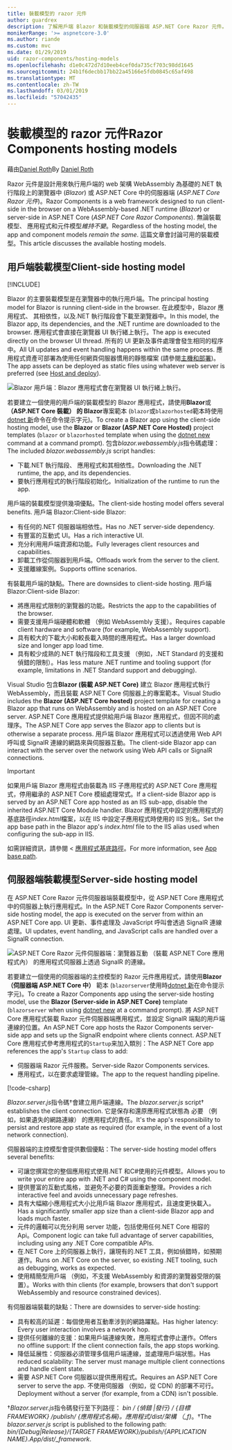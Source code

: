 ```yaml
---
title: 裝載模型的 razor 元件
author: guardrex
description: 了解用戶端 Blazor 和裝載模型的伺服器端 ASP.NET Core Razor 元件。
monikerRange: '>= aspnetcore-3.0'
ms.author: riande
ms.custom: mvc
ms.date: 01/29/2019
uid: razor-components/hosting-models
ms.openlocfilehash: d1e0c472d7d10eeb4cef0da735cf703c98dd1645
ms.sourcegitcommit: 24b1f6decbb17bb22a45166e5fdb0845c65af498
ms.translationtype: MT
ms.contentlocale: zh-TW
ms.lasthandoff: 03/01/2019
ms.locfileid: "57042435"
---
```

# <a name="razor-components-hosting-models"></a><span data-ttu-id="6e8c4-103">裝載模型的 razor 元件</span><span class="sxs-lookup"><span data-stu-id="6e8c4-103">Razor Components hosting models</span></span>

<span data-ttu-id="6e8c4-104">藉由[Daniel Roth](https://github.com/danroth27)</span><span class="sxs-lookup"><span data-stu-id="6e8c4-104">By [Daniel Roth](https://github.com/danroth27)</span></span>

<span data-ttu-id="6e8c4-105">Razor 元件是設計用來執行用戶端的 web 架構 WebAssembly 為基礎的.NET 執行階段上的瀏覽器中 (*Blazor*) 或 ASP.NET Core 中的伺服器端 (*ASP.NET Core Razor 元件*)。</span><span class="sxs-lookup"><span data-stu-id="6e8c4-105">Razor Components is a web framework designed to run client-side in the browser on a WebAssembly-based .NET runtime (*Blazor*) or server-side in ASP.NET Core (*ASP.NET Core Razor Components*).</span></span> <span data-ttu-id="6e8c4-106">無論裝載模型、 應用程式和元件模型*維持不變*。</span><span class="sxs-lookup"><span data-stu-id="6e8c4-106">Regardless of the hosting model, the app and component models *remain the same*.</span></span> <span data-ttu-id="6e8c4-107">這篇文章會討論可用的裝載模型。</span><span class="sxs-lookup"><span data-stu-id="6e8c4-107">This article discusses the available hosting models.</span></span>

## <a name="client-side-hosting-model"></a><span data-ttu-id="6e8c4-108">用戶端裝載模型</span><span class="sxs-lookup"><span data-stu-id="6e8c4-108">Client-side hosting model</span></span>

[!INCLUDE[](~/includes/razor-components-preview-notice.md)]

<span data-ttu-id="6e8c4-109">Blazor 的主要裝載模型是在瀏覽器中的執行用戶端。</span><span class="sxs-lookup"><span data-stu-id="6e8c4-109">The principal hosting model for Blazor is running client-side in the browser.</span></span> <span data-ttu-id="6e8c4-110">在此模型中，Blazor 應用程式、 其相依性，以及.NET 執行階段會下載至瀏覽器中。</span><span class="sxs-lookup"><span data-stu-id="6e8c4-110">In this model, the Blazor app, its dependencies, and the .NET runtime are downloaded to the browser.</span></span> <span data-ttu-id="6e8c4-111">應用程式會直接在瀏覽器 UI 執行緒上執行。</span><span class="sxs-lookup"><span data-stu-id="6e8c4-111">The app is executed directly on the browser UI thread.</span></span> <span data-ttu-id="6e8c4-112">所有的 UI 更新及事件處理會發生相同的程序中。</span><span class="sxs-lookup"><span data-stu-id="6e8c4-112">All UI updates and event handling happens within the same process.</span></span> <span data-ttu-id="6e8c4-113">應用程式資產可部署為使用任何網頁伺服器慣用的靜態檔案 (請參閱[主機和部署](xref:host-and-deploy/razor-components/index))。</span><span class="sxs-lookup"><span data-stu-id="6e8c4-113">The app assets can be deployed as static files using whatever web server is preferred (see [Host and deploy](xref:host-and-deploy/razor-components/index)).</span></span>

![Blazor 用戶端：Blazor 應用程式會在瀏覽器 UI 執行緒上執行。](hosting-models/_static/client-side.png)

<span data-ttu-id="6e8c4-115">若要建立一個使用的用戶端的裝載模型的 Blazor 應用程式，請使用**Blazor**或 **（ASP.NET Core 裝載） 的 Blazor**專案範本 (`blazor`或`blazorhosted`範本時使用[dotnet 新](/dotnet/core/tools/dotnet-new)命令在命令提示字元)。</span><span class="sxs-lookup"><span data-stu-id="6e8c4-115">To create a Blazor app using the client-side hosting model, use the **Blazor** or **Blazor (ASP.NET Core Hosted)** project templates (`blazor` or `blazorhosted` template when using the [dotnet new](/dotnet/core/tools/dotnet-new) command at a command prompt).</span></span> <span data-ttu-id="6e8c4-116">包含*blazor.webassembly.js*指令碼處理：</span><span class="sxs-lookup"><span data-stu-id="6e8c4-116">The included *blazor.webassembly.js* script handles:</span></span>

* <span data-ttu-id="6e8c4-117">下載.NET 執行階段、 應用程式和其相依性。</span><span class="sxs-lookup"><span data-stu-id="6e8c4-117">Downloading the .NET runtime, the app, and its dependencies.</span></span>
* <span data-ttu-id="6e8c4-118">要執行應用程式的執行階段初始化。</span><span class="sxs-lookup"><span data-stu-id="6e8c4-118">Initialization of the runtime to run the app.</span></span>

<span data-ttu-id="6e8c4-119">用戶端的裝載模型提供幾項優點。</span><span class="sxs-lookup"><span data-stu-id="6e8c4-119">The client-side hosting model offers several benefits.</span></span> <span data-ttu-id="6e8c4-120">用戶端 Blazor:</span><span class="sxs-lookup"><span data-stu-id="6e8c4-120">Client-side Blazor:</span></span>

* <span data-ttu-id="6e8c4-121">有任何的.NET 伺服器端相依性。</span><span class="sxs-lookup"><span data-stu-id="6e8c4-121">Has no .NET server-side dependency.</span></span>
* <span data-ttu-id="6e8c4-122">有豐富的互動式 UI。</span><span class="sxs-lookup"><span data-stu-id="6e8c4-122">Has a rich interactive UI.</span></span>
* <span data-ttu-id="6e8c4-123">充分利用用戶端資源和功能。</span><span class="sxs-lookup"><span data-stu-id="6e8c4-123">Fully leverages client resources and capabilities.</span></span>
* <span data-ttu-id="6e8c4-124">卸載工作從伺服器到用戶端。</span><span class="sxs-lookup"><span data-stu-id="6e8c4-124">Offloads work from the server to the client.</span></span>
* <span data-ttu-id="6e8c4-125">支援離線案例。</span><span class="sxs-lookup"><span data-stu-id="6e8c4-125">Supports offline scenarios.</span></span>

<span data-ttu-id="6e8c4-126">有裝載用戶端的缺點。</span><span class="sxs-lookup"><span data-stu-id="6e8c4-126">There are downsides to client-side hosting.</span></span> <span data-ttu-id="6e8c4-127">用戶端 Blazor:</span><span class="sxs-lookup"><span data-stu-id="6e8c4-127">Client-side Blazor:</span></span>

* <span data-ttu-id="6e8c4-128">將應用程式限制的瀏覽器的功能。</span><span class="sxs-lookup"><span data-stu-id="6e8c4-128">Restricts the app to the capabilities of the browser.</span></span>
* <span data-ttu-id="6e8c4-129">需要支援用戶端硬體和軟體 （例如 WebAssembly 支援）。</span><span class="sxs-lookup"><span data-stu-id="6e8c4-129">Requires capable client hardware and software (for example, WebAssembly support).</span></span>
* <span data-ttu-id="6e8c4-130">具有較大的下載大小和較長載入時間的應用程式。</span><span class="sxs-lookup"><span data-stu-id="6e8c4-130">Has a larger download size and longer app load time.</span></span>
* <span data-ttu-id="6e8c4-131">具有較少成熟的.NET 執行階段和工具支援 （例如，.NET Standard 的支援和偵錯的限制）。</span><span class="sxs-lookup"><span data-stu-id="6e8c4-131">Has less mature .NET runtime and tooling support (for example, limitations in .NET Standard support and debugging).</span></span>

<span data-ttu-id="6e8c4-132">Visual Studio 包含**Blazor (裝載 ASP.NET Core)** 建立 Blazor 應用程式執行 WebAssembly，而且裝載 ASP.NET Core 伺服器上的專案範本。</span><span class="sxs-lookup"><span data-stu-id="6e8c4-132">Visual Studio includes the **Blazor (ASP.NET Core hosted)** project template for creating a Blazor app that runs on WebAssembly and is hosted on an ASP.NET Core server.</span></span> <span data-ttu-id="6e8c4-133">ASP.NET Core 應用程式提供給用戶端 Blazor 應用程式，但因不同的處理序。</span><span class="sxs-lookup"><span data-stu-id="6e8c4-133">The ASP.NET Core app serves the Blazor app to clients but is otherwise a separate process.</span></span> <span data-ttu-id="6e8c4-134">用戶端 Blazor 應用程式可以透過使用 Web API 呼叫或 SignalR 連線的網路來與伺服器互動。</span><span class="sxs-lookup"><span data-stu-id="6e8c4-134">The client-side Blazor app can interact with the server over the network using Web API calls or SignalR connections.</span></span>

> [!IMPORTANT]
> <span data-ttu-id="6e8c4-135">如果用戶端 Blazor 應用程式由裝載為 IIS 子應用程式的 ASP.NET Core 應用程式，停用繼承的 ASP.NET Core 模組處理常式。</span><span class="sxs-lookup"><span data-stu-id="6e8c4-135">If a client-side Blazor app is served by an ASP.NET Core app hosted as an IIS sub-app, disable the inherited ASP.NET Core Module handler.</span></span> <span data-ttu-id="6e8c4-136">Blazor 應用程式中設定的應用程式的基底路徑*index.html*檔案，以在 IIS 中設定子應用程式時使用的 IIS 別名。</span><span class="sxs-lookup"><span data-stu-id="6e8c4-136">Set the app base path in the Blazor app's *index.html* file to the IIS alias used when configuring the sub-app in IIS.</span></span>
>
> <span data-ttu-id="6e8c4-137">如需詳細資訊，請參閱 <<c0> [ 應用程式基底路徑](xref:host-and-deploy/razor-components/index#app-base-path)。</span><span class="sxs-lookup"><span data-stu-id="6e8c4-137">For more information, see [App base path](xref:host-and-deploy/razor-components/index#app-base-path).</span></span>

## <a name="server-side-hosting-model"></a><span data-ttu-id="6e8c4-138">伺服器端裝載模型</span><span class="sxs-lookup"><span data-stu-id="6e8c4-138">Server-side hosting model</span></span>

<span data-ttu-id="6e8c4-139">在 ASP.NET Core Razor 元件伺服器端裝載模型中，從 ASP.NET Core 應用程式中的伺服器上執行應用程式。</span><span class="sxs-lookup"><span data-stu-id="6e8c4-139">In the ASP.NET Core Razor Components server-side hosting model, the app is executed on the server from within an ASP.NET Core app.</span></span> <span data-ttu-id="6e8c4-140">UI 更新、事件處理及 JavaScript 呼叫會透過 SignalR 連線處理。</span><span class="sxs-lookup"><span data-stu-id="6e8c4-140">UI updates, event handling, and JavaScript calls are handled over a SignalR connection.</span></span>

![ASP.NET Core Razor 元件伺服器端：瀏覽器互動 （裝載 ASP.NET Core 應用程式內） 的應用程式伺服器上透過 SignalR 的連線。](hosting-models/_static/server-side.png)

<span data-ttu-id="6e8c4-142">若要建立一個使用的伺服器端的主控模型的 Razor 元件應用程式，請使用**Blazor （伺服器端 ASP.NET Core 中）** 範本 (`blazorserver`使用時[dotnet 新](/dotnet/core/tools/dotnet-new)在命令提示字元)。</span><span class="sxs-lookup"><span data-stu-id="6e8c4-142">To create a Razor Components app using the server-side hosting model, use the **Blazor (Server-side in ASP.NET Core)** template (`blazorserver` when using [dotnet new](/dotnet/core/tools/dotnet-new) at a command prompt).</span></span> <span data-ttu-id="6e8c4-143">將 ASP.NET Core 應用程式裝載 Razor 元件伺服器端應用程式，並設定 SignalR 端點的用戶端連線的位置。</span><span class="sxs-lookup"><span data-stu-id="6e8c4-143">An ASP.NET Core app hosts the Razor Components server-side app and sets up the SignalR endpoint where clients connect.</span></span> <span data-ttu-id="6e8c4-144">ASP.NET Core 應用程式參考應用程式的`Startup`来加入類別：</span><span class="sxs-lookup"><span data-stu-id="6e8c4-144">The ASP.NET Core app references the app's `Startup` class to add:</span></span>

* <span data-ttu-id="6e8c4-145">伺服器端 Razor 元件服務。</span><span class="sxs-lookup"><span data-stu-id="6e8c4-145">Server-side Razor Components services.</span></span>
* <span data-ttu-id="6e8c4-146">應用程式，以在要求處理管線。</span><span class="sxs-lookup"><span data-stu-id="6e8c4-146">The app to the request handling pipeline.</span></span>

[!code-csharp[](hosting-models/samples_snapshot/Startup.cs?highlight=5,27)]

<span data-ttu-id="6e8c4-147">*Blazor.server.js*指令碼&dagger;會建立用戶端連線。</span><span class="sxs-lookup"><span data-stu-id="6e8c4-147">The *blazor.server.js* script&dagger; establishes the client connection.</span></span> <span data-ttu-id="6e8c4-148">它是保存和還原應用程式狀態為 必要 （例如，如果遺失的網路連線） 的應用程式的責任。</span><span class="sxs-lookup"><span data-stu-id="6e8c4-148">It's the app's responsibility to persist and restore app state as required (for example, in the event of a lost network connection).</span></span>

<span data-ttu-id="6e8c4-149">伺服器端的主控模型會提供數個優點：</span><span class="sxs-lookup"><span data-stu-id="6e8c4-149">The server-side hosting model offers several benefits:</span></span>

* <span data-ttu-id="6e8c4-150">可讓您撰寫您的整個應用程式使用.NET 和C#使用的元件模型。</span><span class="sxs-lookup"><span data-stu-id="6e8c4-150">Allows you to write your entire app with .NET and C# using the component model.</span></span>
* <span data-ttu-id="6e8c4-151">提供豐富的互動式風格，並避免不必要的頁面重新整理。</span><span class="sxs-lookup"><span data-stu-id="6e8c4-151">Provides a rich interactive feel and avoids unnecessary page refreshes.</span></span>
* <span data-ttu-id="6e8c4-152">具有大幅縮小應用程式大小比用戶端 Blazor 應用程式，且速度更快載入。</span><span class="sxs-lookup"><span data-stu-id="6e8c4-152">Has a significantly smaller app size than a client-side Blazor app and loads much faster.</span></span>
* <span data-ttu-id="6e8c4-153">元件的邏輯可以充分利用 server 功能，包括使用任何.NET Core 相容的 Api。</span><span class="sxs-lookup"><span data-stu-id="6e8c4-153">Component logic can take full advantage of server capabilities, including using any .NET Core compatible APIs.</span></span>
* <span data-ttu-id="6e8c4-154">在.NET Core 上的伺服器上執行，讓現有的.NET 工具，例如偵錯時，如預期運作。</span><span class="sxs-lookup"><span data-stu-id="6e8c4-154">Runs on .NET Core on the server, so existing .NET tooling, such as debugging, works as expected.</span></span>
* <span data-ttu-id="6e8c4-155">使用精簡型用戶端 （例如，不支援 WebAssembly 和資源的瀏覽器受限的裝置）。</span><span class="sxs-lookup"><span data-stu-id="6e8c4-155">Works with thin clients (for example, browsers that don't support WebAssembly and resource constrained devices).</span></span>

<span data-ttu-id="6e8c4-156">有伺服器端裝載的缺點：</span><span class="sxs-lookup"><span data-stu-id="6e8c4-156">There are downsides to server-side hosting:</span></span>

* <span data-ttu-id="6e8c4-157">具有較高的延遲：每個使用者互動牽涉到的網路躍點。</span><span class="sxs-lookup"><span data-stu-id="6e8c4-157">Has higher latency: Every user interaction involves a network hop.</span></span>
* <span data-ttu-id="6e8c4-158">提供任何離線的支援：如果用戶端連線失敗，應用程式會停止運作。</span><span class="sxs-lookup"><span data-stu-id="6e8c4-158">Offers no offline support: If the client connection fails, the app stops working.</span></span>
* <span data-ttu-id="6e8c4-159">降低延展性：伺服器必須管理多個用戶端連線，並處理用戶端狀態。</span><span class="sxs-lookup"><span data-stu-id="6e8c4-159">Has reduced scalability: The server must manage multiple client connections and handle client state.</span></span>
* <span data-ttu-id="6e8c4-160">需要 ASP.NET Core 伺服器以提供應用程式。</span><span class="sxs-lookup"><span data-stu-id="6e8c4-160">Requires an ASP.NET Core server to serve the app.</span></span> <span data-ttu-id="6e8c4-161">不使用伺服器 （例如，從 CDN) 的部署不可行。</span><span class="sxs-lookup"><span data-stu-id="6e8c4-161">Deployment without a server (for example, from a CDN) isn't possible.</span></span>

<span data-ttu-id="6e8c4-162">&dagger;*Blazor.server.js*指令碼發行至下列路徑： *bin / {偵錯 |發行} / {目標 FRAMEWORK} /publish/ {應用程式名稱}。應用程式/dist/架構 （_f)*。</span><span class="sxs-lookup"><span data-stu-id="6e8c4-162">&dagger;The *blazor.server.js* script is published to the following path: *bin/{Debug|Release}/{TARGET FRAMEWORK}/publish/{APPLICATION NAME}.App/dist/_framework*.</span></span>
